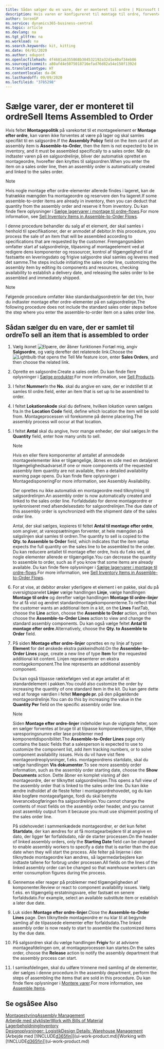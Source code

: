 ```yaml
---
title: Sådan sælger du en vare, der er monteret til ordre | Microsoft Docs
description: Hvis varen er konfigureret til montage til ordre, forventes varen derefter ikke at være på lager, og den skal samles specifikt til en salgsordre. Når du indtaster varen på en salgsordrelinje, bliver der automatisk oprettet en montageordre, hvorefter den knyttes til salgsordren.
author: SorenGP
ms.service: dynamics365-business-central
ms.topic: article
ms.devlang: na
ms.tgt_pltfrm: na
ms.workload: na
ms.search.keywords: kit, kitting
ms.date: 04/01/2020
ms.author: edupont
ms.openlocfilehash: 4f4681a6355868b384532192a32d1e40af34eb86
ms.sourcegitcommit: a80afd4e5075018716efad76d82a54e158f1392d
ms.translationtype: HT
ms.contentlocale: da-DK
ms.lasthandoff: 09/09/2020
ms.locfileid: "3785298"
---
```

# <a name="sell-items-assembled-to-order"></a><span data-ttu-id="3359c-104">Sælge varer, der er monteret til ordre</span><span class="sxs-lookup"><span data-stu-id="3359c-104">Sell Items Assembled to Order</span></span>
<span data-ttu-id="3359c-105">Hvis feltet **Montagepolitik** på varekortet til et montageelement er **Montage efter ordre**, kan varen ikke forventes at være på lager og skal samles specifikt til en salgsordre.</span><span class="sxs-lookup"><span data-stu-id="3359c-105">If the **Assembly Policy** field on the item card of an assembly item is **Assemble-to-Order**, then the item is not expected to be in inventory, and it must be assembled specifically to a sales order.</span></span> <span data-ttu-id="3359c-106">Når du indtaster varen på en salgsordrelinje, bliver der automatisk oprettet en montageordre, hvorefter den knyttes til salgsordren.</span><span class="sxs-lookup"><span data-stu-id="3359c-106">When you enter the item on a sales order line, then an assembly order is automatically created and linked to the sales order.</span></span>  

> [!NOTE]  
>  <span data-ttu-id="3359c-107">Hvis nogle montage efter ordre-elementer allerede findes i lageret, kan de fratrække mængden fra montageordre og reservere den fra lageret.</span><span class="sxs-lookup"><span data-stu-id="3359c-107">If some assemble-to-order items are already in inventory, then you can deduct that quantity from the assembly order and reserve it from inventory.</span></span> <span data-ttu-id="3359c-108">Du kan finde flere oplysninger i [Sælge lagervarer i montage til ordre-flows](assembly-how-to-sell-assemble-to-order-items-and-inventory-items-together.md).</span><span class="sxs-lookup"><span data-stu-id="3359c-108">For more information, see [Sell Inventory Items in Assemble-to-Order Flows](assembly-how-to-sell-assemble-to-order-items-and-inventory-items-together.md).</span></span>  

<span data-ttu-id="3359c-109">I denne procedure behandler du salg af et element, der skal samles i henhold til specifikationer, der er anmodet af debitor.</span><span class="sxs-lookup"><span data-stu-id="3359c-109">In this procedure, you process the sale of an item that will be assembled according to specifications that are requested by the customer.</span></span> <span data-ttu-id="3359c-110">Fremgangsmåden omfatter start af salgsordrelinje, tilpasning af montageelement ved at redigere dens komponenter og ressourcer, kontrol af tilgængelighed til at fastsætte en leveringsdato og frigive salgsordre skal samles og leveres med det samme.</span><span class="sxs-lookup"><span data-stu-id="3359c-110">The steps include initiating the sales order line, customizing the assembly item by editing its components and resources, checking availability to establish a delivery date, and releasing the sales order to be assembled and immediately shipped.</span></span>  

> [!NOTE]  
>  <span data-ttu-id="3359c-111">Følgende procedure omfatter ikke standardsalgsordretrin før det trin, hvor du indtaster montage efter ordre-elementer på en salgsordrelinje.</span><span class="sxs-lookup"><span data-stu-id="3359c-111">The following procedure does not include the standard sales order steps before the step where you enter the assemble-to-order item on a sales order line.</span></span>  

## <a name="to-sell-an-item-that-is-assembled-to-order"></a><span data-ttu-id="3359c-112">Sådan sælger du en vare, der er samlet til ordre</span><span class="sxs-lookup"><span data-stu-id="3359c-112">To sell an item that is assembled to order</span></span>  
1.  <span data-ttu-id="3359c-113">Vælg ikonet ![Elpære, der åbner funktionen Fortæl mig](media/ui-search/search_small.png "Fortæl mig, hvad du vil foretage dig"), angiv **Salgsordre**, og vælg derefter det relaterede link.</span><span class="sxs-lookup"><span data-stu-id="3359c-113">Choose the ![Lightbulb that opens the Tell Me feature](media/ui-search/search_small.png "Tell me what you want to do") icon, enter **Sales Orders**, and then choose the related link.</span></span>  
2.  <span data-ttu-id="3359c-114">Oprette en salgsordre.</span><span class="sxs-lookup"><span data-stu-id="3359c-114">Create a sales order.</span></span> <span data-ttu-id="3359c-115">Du kan finde flere oplysninger i [Sælge produkter](sales-how-sell-products.md).</span><span class="sxs-lookup"><span data-stu-id="3359c-115">For more information, see [Sell Products](sales-how-sell-products.md).</span></span>  
3.  <span data-ttu-id="3359c-116">I feltet **Nummer**</span><span class="sxs-lookup"><span data-stu-id="3359c-116">In the **No.**</span></span> <span data-ttu-id="3359c-117">skal du angive en vare, der er indstillet til at samles til ordre.</span><span class="sxs-lookup"><span data-stu-id="3359c-117">field, enter an item that is set up to be assembled to order.</span></span>  
4.  <span data-ttu-id="3359c-118">I feltet **Lokationskode** skal du definere, hvilken lokation varen sælges fra.</span><span class="sxs-lookup"><span data-stu-id="3359c-118">In the **Location Code** field, define which location the item will be sold from.</span></span> <span data-ttu-id="3359c-119">Montageprocessen vil forekomme på denne placering.</span><span class="sxs-lookup"><span data-stu-id="3359c-119">The assembly process will occur at that location.</span></span>  
5.  <span data-ttu-id="3359c-120">I feltet **Antal** skal du angive, hvor mange enheder, der skal sælges.</span><span class="sxs-lookup"><span data-stu-id="3359c-120">In the **Quantity** field, enter how many units to sell.</span></span>  

    > [!NOTE]  
    >  <span data-ttu-id="3359c-121">Hvis en eller flere komponenter af antallet af anmodede montageelementer ikke er tilgængelige, åbnes en side med en detaljeret tilgængelighedsadvarsel.</span><span class="sxs-lookup"><span data-stu-id="3359c-121">If one or more components of the requested assembly item quantity are not available, then a detailed availability warning page opens.</span></span> <span data-ttu-id="3359c-122">Du kan finde flere oplysninger i Montagedisponering</span><span class="sxs-lookup"><span data-stu-id="3359c-122">For more information, see Assembly Availability.</span></span>  

    <span data-ttu-id="3359c-123">Der oprettes nu ikke automatisk en montageordre med tilknytning til salgsordrelinjen.</span><span class="sxs-lookup"><span data-stu-id="3359c-123">An assembly order is now automatically created and linked to the sales order line.</span></span> <span data-ttu-id="3359c-124">Forfaldsdato for denne montageordre er synkroniseret med afsendelsesdato for salgsordrelinjen.</span><span class="sxs-lookup"><span data-stu-id="3359c-124">The due date of this assembly order is synchronized with the shipment date of the sales order line.</span></span>  

    <span data-ttu-id="3359c-125">Antal, der skal sælges, kopieres til feltet **Antal til montage efter ordre**, som angiver, at vareopsætningen forventer, at hele mængden på salgslinjen skal samles til ordren.</span><span class="sxs-lookup"><span data-stu-id="3359c-125">The quantity to sell is copied to the **Qty. to Assemble to Order** field, which indicates that the item setup expects the full quantity on the sales line to be assembled to the order.</span></span> <span data-ttu-id="3359c-126">Du kan reducere antallet til montage efter ordre, hvis du f.eks ved, at nogle elementer allerede er tilgængelige.</span><span class="sxs-lookup"><span data-stu-id="3359c-126">You can decrease the quantity to assemble to order, such as if you know that some items are already available.</span></span> <span data-ttu-id="3359c-127">Du kan finde flere oplysninger i [Sælge lagervarer i montage til ordre-flows](assembly-how-to-sell-inventory-items-in-assemble-to-order-flows.md).</span><span class="sxs-lookup"><span data-stu-id="3359c-127">For more information, see [Sell Inventory Items in Assemble-to-Order Flows](assembly-how-to-sell-inventory-items-in-assemble-to-order-flows.md).</span></span>  

6.  <span data-ttu-id="3359c-128">For at vise, at debitor ønsker yderligere et element i en pakke, skal du på oversigtspanelet **Linjer** vælge handlingen **Linje**, vælge handlingen **Montage til ordre** og derefter vælge handlingen **Montage til ordre-linjer** for at få vist og ændret standardmontagekomponenterne.</span><span class="sxs-lookup"><span data-stu-id="3359c-128">To reflect that the customer wants an additional item in a kit, on the **Lines** FastTab, choose the **Line** action, choose the **Assemble to Order** action, and then choose the **Assemble-to-Order Lines** action to view and change the standard assembly components.</span></span> <span data-ttu-id="3359c-129">Du kan også vælge feltet **Antal til montage efter ordre**.</span><span class="sxs-lookup"><span data-stu-id="3359c-129">Alternatively, choose the **Qty. to Assemble to Order** field.</span></span>  
7.  <span data-ttu-id="3359c-130">På siden **Montage efter ordre-linjer** oprettes en ny linje af typen **Element** for det ønskede ekstra pakkeindhold.</span><span class="sxs-lookup"><span data-stu-id="3359c-130">On the **Assemble-to-Order Lines** page, create a new line of type **Item** for the requested additional kit content.</span></span> <span data-ttu-id="3359c-131">Linjen repræsenterer en ekstra montagekomponent.</span><span class="sxs-lookup"><span data-stu-id="3359c-131">The line represents an additional assembly component.</span></span>  

    <span data-ttu-id="3359c-132">Du kan også tilpasse rækkefølgen ved at øge antallet af ét standardelement i pakken.</span><span class="sxs-lookup"><span data-stu-id="3359c-132">You could also customize the order by increasing the quantity of one standard item in the kit.</span></span> <span data-ttu-id="3359c-133">Du kan gøre dette ved at forøge værdien i feltet **Mængde pr.** på den pågældende montageordrelinje.</span><span class="sxs-lookup"><span data-stu-id="3359c-133">You can do this by increasing the value in the **Quantity Per** field on the specific assembly order line.</span></span>  

    > [!NOTE]  
    >  <span data-ttu-id="3359c-134">Siden **Montage efter ordre-linjer** indeholder kun de vigtigste felter, som en sælger forventes at bruge til at tilpasse komponentoversigten, tilføje varesporingsnumre eller løse problemer med komponentdisponibilitet.</span><span class="sxs-lookup"><span data-stu-id="3359c-134">The **Assemble-to-Order Lines** page only contains the basic fields that a salesperson is expected to use to customize the component list, add item tracking numbers, or to solve component availability issues.</span></span> <span data-ttu-id="3359c-135">Hvis du vil have vist flere montageordreoplysninger, f.eks. montageordrens startdato, skal du vælge handlingen **Vis dokumenter**.</span><span class="sxs-lookup"><span data-stu-id="3359c-135">To see more assembly order information, such as the assembly order starting date, choose the **Show Documents** action.</span></span> <span data-ttu-id="3359c-136">Dette åbner en komplet visning af den montageordre, der er tilknyttet salgsordrelinjen.</span><span class="sxs-lookup"><span data-stu-id="3359c-136">This opens a full view of the assembly order that is linked to the sales order line.</span></span> <span data-ttu-id="3359c-137">Du kan ikke ændre indholdet af de fleste felter i montageordrehovedet, og du kan ikke bogføre montageafgange, fordi du skal benytte leverancebogføringen fra salgsordrelinjen.</span><span class="sxs-lookup"><span data-stu-id="3359c-137">You cannot change the contents of most fields on the assembly order header, and you cannot post assembly output from it because you must use shipment posting of the sales order line.</span></span>  
    >   
    >  <span data-ttu-id="3359c-138">På sidehovedet i sammenkædede montageordrer, er det kun feltet **Startdato**, der kan ændres for at få montagearbejdere til at angive en dato, der ligger før forfaldsdato, når de starter processen.</span><span class="sxs-lookup"><span data-stu-id="3359c-138">On the header of linked assembly orders, only the **Starting Date** field can be changed to enable assembly workers to specify a date that is earlier than the due date when they will start the process.</span></span> <span data-ttu-id="3359c-139">Alle felter på linjerne i den tilknyttede montageordre kan ændres, så lagermedarbejdere kan indtaste tallene for forbrug under processen.</span><span class="sxs-lookup"><span data-stu-id="3359c-139">All fields on the lines of the linked assembly order can be changed so that warehouse workers can enter consumption figures during the process.</span></span>  

8.  <span data-ttu-id="3359c-140">Gennemse eller reager på problemer med tilgængeligheden af komponenter.</span><span class="sxs-lookup"><span data-stu-id="3359c-140">Review or react to component availability issues.</span></span> <span data-ttu-id="3359c-141">Vælg f.eks. en tilgængelig erstatningsvare, eller fastsæt en senere forfaldsdato.</span><span class="sxs-lookup"><span data-stu-id="3359c-141">For example, select an available substitute item or establish a later due date.</span></span>  
9. <span data-ttu-id="3359c-142">Luk siden **Montage efter ordre-linjer**.</span><span class="sxs-lookup"><span data-stu-id="3359c-142">Close the **Assemble-to-Order Lines** page.</span></span> <span data-ttu-id="3359c-143">Den tilknyttede montageordre er nu klar til at begynde samling af de tilpassede elementer efter forfaldsdato.</span><span class="sxs-lookup"><span data-stu-id="3359c-143">The linked assembly order is now ready to start to assemble the customized items by the due date.</span></span>  
10. <span data-ttu-id="3359c-144">På salgsordren skal du vælge handlingen **Frigiv** for at advisere montageafdelingen om, at montageprocessen kan startes.</span><span class="sxs-lookup"><span data-stu-id="3359c-144">On the sales order, choose the **Release** action to notify the assembly department that the assembly process can start.</span></span>  
11. <span data-ttu-id="3359c-145">I samleafdelingen, skal du udføre trinnene med samling af de elementer, der sælges i denne procedure.</span><span class="sxs-lookup"><span data-stu-id="3359c-145">In the assembly department, perform the steps of assembling the items that are sold in this procedure.</span></span> <span data-ttu-id="3359c-146">Du kan finde flere oplysninger i [Montere varer](assembly-how-to-assemble-items.md).</span><span class="sxs-lookup"><span data-stu-id="3359c-146">For more information, see [Assemble Items](assembly-how-to-assemble-items.md).</span></span>  

## <a name="see-also"></a><span data-ttu-id="3359c-147">Se også</span><span class="sxs-lookup"><span data-stu-id="3359c-147">See Also</span></span>  
[<span data-ttu-id="3359c-148">Montagestyring</span><span class="sxs-lookup"><span data-stu-id="3359c-148">Assembly Management</span></span>](assembly-assemble-items.md)  
[<span data-ttu-id="3359c-149">Arbejde med styklister</span><span class="sxs-lookup"><span data-stu-id="3359c-149">Work with Bills of Material</span></span>](inventory-how-work-BOMs.md)  
[<span data-ttu-id="3359c-150">Lagerbeholdning</span><span class="sxs-lookup"><span data-stu-id="3359c-150">Inventory</span></span>](inventory-manage-inventory.md)  
[<span data-ttu-id="3359c-151">Designoplysninger: Logistik</span><span class="sxs-lookup"><span data-stu-id="3359c-151">Design Details: Warehouse Management</span></span>](design-details-warehouse-management.md)  
<span data-ttu-id="3359c-152">[Arbejde med [!INCLUDE[d365fin](includes/d365fin_md.md)]](ui-work-product.md)</span><span class="sxs-lookup"><span data-stu-id="3359c-152">[Working with [!INCLUDE[d365fin](includes/d365fin_md.md)]](ui-work-product.md)</span></span>
